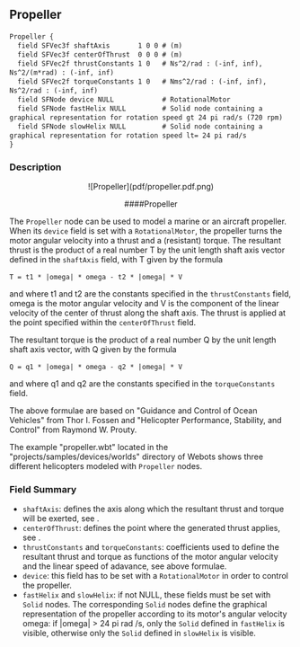 ## Propeller


```
Propeller {
  field SFVec3f shaftAxis       1 0 0 # (m)
  field SFVec3f centerOfThrust  0 0 0 # (m)
  field SFVec2f thrustConstants 1 0   # Ns^2/rad : (-inf, inf), Ns^2/(m*rad) : (-inf, inf)
  field SFVec2f torqueConstants 1 0   # Nms^2/rad : (-inf, inf), Ns^2/rad : (-inf, inf)
  field SFNode device NULL            # RotationalMotor
  field SFNode fastHelix NULL         # Solid node containing a graphical representation for rotation speed gt 24 pi rad/s (720 rpm)
  field SFNode slowHelix NULL         # Solid node containing a graphical representation for rotation speed lt= 24 pi rad/s
}
```

### Description

<center>
![Propeller](pdf/propeller.pdf.png)

####Propeller
</center>


The `Propeller` node can be used to model a marine or an aircraft propeller. When its `device` field is set with
a `RotationalMotor`, the propeller turns the motor angular velocity into a thrust and a (resistant) torque. The resultant thrust is the product of a real number T by the
unit length shaft axis vector defined in the `shaftAxis` field, with T given by the formula


```
T = t1 * |omega| * omega - t2 * |omega| * V
```


and where t1 and t2 are the constants specified in the `thrustConstants` field,
omega is the motor angular velocity and
V is the component of the linear velocity of the center of thrust along the shaft axis. The thrust is applied at the point specified within the
`centerOfThrust` field.

The resultant torque is the product of a real number Q by the unit length shaft axis vector, with Q given by the formula


```
Q = q1 * |omega| * omega - q2 * |omega| * V
```

and where q1 and q2 are the constants specified in the `torqueConstants` field.


The above formulae are based on "Guidance and Control of Ocean Vehicles" from
Thor I. Fossen and "Helicopter Performance, Stability, and Control" from Raymond
W. Prouty.

The example "propeller.wbt" located in the "projects/samples/devices/worlds"
directory of Webots shows three different helicopters modeled with `Propeller`
nodes.

### Field Summary

- `shaftAxis`: defines the axis along which the resultant thrust and torque will be exerted, see .
- `centerOfThrust`: defines the point where the generated thrust applies, see .
- `thrustConstants` and `torqueConstants`: coefficients used to define the resultant thrust and torque as functions of the motor angular velocity and the linear speed of adavance, see above formulae.
- `device`: this field has to be set with a `RotationalMotor` in order to control the propeller.
- `fastHelix` and `slowHelix`: if not NULL, these fields must be set with `Solid` nodes. The corresponding `Solid` nodes define the graphical representation of the propeller according to its motor's angular velocity omega: if |omega| > 24 pi rad /s, only the `Solid` defined in `fastHelix` is visible, otherwise only the `Solid` defined in `slowHelix` is visible.

